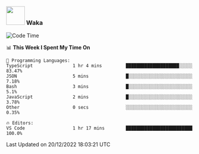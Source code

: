 ### <img src="https://media.giphy.com/media/VgCDAzcKvsR6OM0uWg/giphy.gif" width="50"> Waka

  <!--START_SECTION:waka-->
![Code Time](http://img.shields.io/badge/Code%20Time-1%2C137%20hrs%2031%20mins-blue)

📊 **This Week I Spent My Time On** 

```text
💬 Programming Languages: 
TypeScript               1 hr 4 mins         ████████████████████░░░░░   83.47% 
JSON                     5 mins              █░░░░░░░░░░░░░░░░░░░░░░░░   7.18% 
Bash                     3 mins              █░░░░░░░░░░░░░░░░░░░░░░░░   5.1% 
JavaScript               2 mins              █░░░░░░░░░░░░░░░░░░░░░░░░   3.78% 
Other                    0 secs              ░░░░░░░░░░░░░░░░░░░░░░░░░   0.35%

🔥 Editors: 
VS Code                  1 hr 17 mins        █████████████████████████   100.0%

```


 Last Updated on 20/12/2022 18:03:21 UTC
<!--END_SECTION:waka-->
